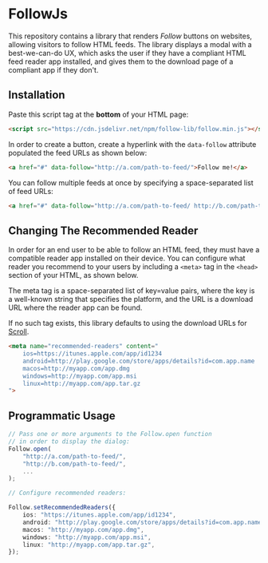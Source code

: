 # FollowJs

This repository contains a library that renders *Follow* buttons on websites, allowing visitors to follow HTML feeds. The library displays a modal with a best-we-can-do UX, which asks the user if they have a compliant HTML feed reader app installed, and gives them to the download page of a compliant app if they don't.

## Installation

Paste this script tag at the **bottom** of your HTML page:

```html
<script src="https://cdn.jsdelivr.net/npm/follow-lib/follow.min.js"></script>
```

In order to create a button, create a hyperlink with the `data-follow` attribute populated the feed URLs as shown below:

```html
<a href="#" data-follow="http://a.com/path-to-feed/">Follow me!</a>
```

You can follow multiple feeds at once by specifying a space-separated list of feed URLs:

```html
<a href="#" data-follow="http://a.com/path-to-feed/ http://b.com/path-to-feed/">Follow them!</a>
```

## Changing The Recommended Reader

In order for an end user to be able to follow an HTML feed, they must have a compatible reader app installed on their device. You can configure what reader you recommend to your users by including a `<meta>` tag in the `<head>` section of your HTML, as shown below. 

The meta tag is a space-separated list of key=value pairs, where the key is a well-known string that specifies the platform, and the URL is a download URL where the reader app can be found.

If no such tag exists, this library defaults to using the download URLs for [Scroll](https://github.com/HTMLFeeds/Scroll).

```html
<meta name="recommended-readers" content="
	ios=https://itunes.apple.com/app/id1234
	android=http://play.google.com/store/apps/details?id=com.app.name
	macos=http://myapp.com/app.dmg
	windows=http://myapp.com/app.msi
	linux=http://myapp.com/app.tar.gz
">
```

## Programmatic Usage

```typescript
// Pass one or more arguments to the Follow.open function
// in order to display the dialog:
Follow.open(
	"http://a.com/path-to-feed/",
	"http://b.com/path-to-feed/",
	...
);

// Configure recommended readers:

Follow.setRecommendedReaders({
	ios: "https://itunes.apple.com/app/id1234",
	android: "http://play.google.com/store/apps/details?id=com.app.name",
	macos: "http://myapp.com/app.dmg",
	windows: "http://myapp.com/app.msi",
	linux: "http://myapp.com/app.tar.gz",
});
```
